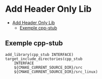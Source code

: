 # Add Header Only Lib

- [Add Header Only Lib](#add-header-only-lib)
  - [Exemple cpp-stub](#exemple-cpp-stub)

## Exemple cpp-stub

    add_library(cpp_stub INTERFACE)
    target_include_directories(cpp_stub
        INTERFACE
        ${CMAKE_CURRENT_SOURCE_DIR}/src
        ${CMAKE_CURRENT_SOURCE_DIR}/src_linux)
